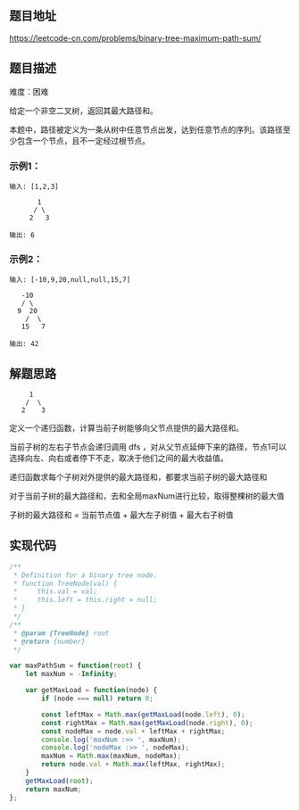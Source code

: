 ## 题目地址

https://leetcode-cn.com/problems/binary-tree-maximum-path-sum/

## 题目描述

难度：困难

给定一个非空二叉树，返回其最大路径和。

本题中，路径被定义为一条从树中任意节点出发，达到任意节点的序列。该路径至少包含一个节点，且不一定经过根节点。

### 示例1：

```
输入: [1,2,3]

       1
      / \
     2   3

输出: 6
```
### 示例2：

```
输入: [-10,9,20,null,null,15,7]

   -10
   / \
  9  20
    /  \
   15   7

输出: 42
```

## 解题思路

```
     1
    /  \
   2    3
```

定义一个递归函数，计算当前子树能够向父节点提供的最大路径和。

当前子树的左右子节点会递归调用 dfs ，对从父节点延伸下来的路径，节点1可以选择向左、向右或者停下不走，取决于他们之间的最大收益值。

递归函数求每个子树对外提供的最大路径和，都要求当前子树的最大路径和

对于当前子树的最大路径和，去和全局maxNum进行比较，取得整棵树的最大值

子树的最大路径和 = 当前节点值 + 最大左子树值 + 最大右子树值

## 实现代码


```js
/**
 * Definition for a binary tree node.
 * function TreeNode(val) {
 *     this.val = val;
 *     this.left = this.right = null;
 * }
 */
/**
 * @param {TreeNode} root
 * @return {number}
 */

var maxPathSum = function(root) {
    let maxNum = -Infinity;

    var getMaxLoad = function(node) {
        if (node === null) return 0;

        const leftMax = Math.max(getMaxLoad(node.left), 0);
        const rightMax = Math.max(getMaxLoad(node.right), 0);
        const nodeMax = node.val + leftMax + rightMax;
        console.log('maxNum :>> ', maxNum);
        console.log('nodeMax :>> ', nodeMax);
        maxNum = Math.max(maxNum, nodeMax);
        return node.val + Math.max(leftMax, rightMax);
    }
    getMaxLoad(root);
    return maxNum;
};

```
